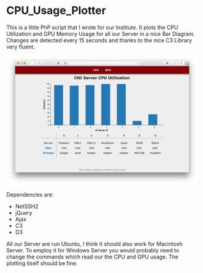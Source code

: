 # CPU_Usage_Plotter
This is a little PhP script that I wrote for our Institute. It plots the CPU Utilization and GPU Memory Usage for all our Server in a nice Bar Diagram. Changes are detected every 15 seconds and thanks to the nice C3 Library very fluent.

![alt tag](https://raw.githubusercontent.com/cpoetter/CPU_Usage_Plotter/master/Screenshot.png)

Dependencies are:
- NetSSH2
- jQuery
- Ajax
- C3
- D3

All our Server are run Ubuntu, I think it should also work for Macintosh Server. To employ it for Windows Server you would probably need to change the commands which read our the CPU and GPU usage. The plotting itself should be fine.
